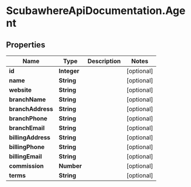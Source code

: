 # ScubawhereApiDocumentation.Agent

## Properties
Name | Type | Description | Notes
------------ | ------------- | ------------- | -------------
**id** | **Integer** |  | [optional] 
**name** | **String** |  | [optional] 
**website** | **String** |  | [optional] 
**branchName** | **String** |  | [optional] 
**branchAddress** | **String** |  | [optional] 
**branchPhone** | **String** |  | [optional] 
**branchEmail** | **String** |  | [optional] 
**billingAddress** | **String** |  | [optional] 
**billingPhone** | **String** |  | [optional] 
**billingEmail** | **String** |  | [optional] 
**commission** | **Number** |  | [optional] 
**terms** | **String** |  | [optional] 


